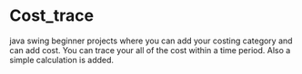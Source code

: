 # Cost_trace
java swing beginner projects where you can add your costing category and can add cost. You can trace your all of the cost within a time period. Also a simple calculation is added. 
